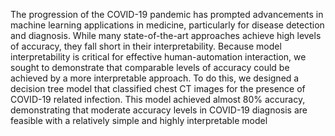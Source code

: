 The progression of the COVID-19 pandemic has prompted advancements in machine learning applications in medicine, particularly for disease detection and diagnosis. While many state-of-the-art approaches achieve high levels of accuracy, they fall short in their interpretability. Because model interpretability is critical for effective human-automation interaction, we sought to demonstrate that comparable levels of accuracy could be achieved by a more interpretable approach. To do this, we designed a decision tree model that classified chest CT images for the presence of COVID-19 related infection. This model achieved almost 80% accuracy, demonstrating that moderate accuracy levels in COVID-19 diagnosis are feasible with a relatively simple and highly interpretable model
